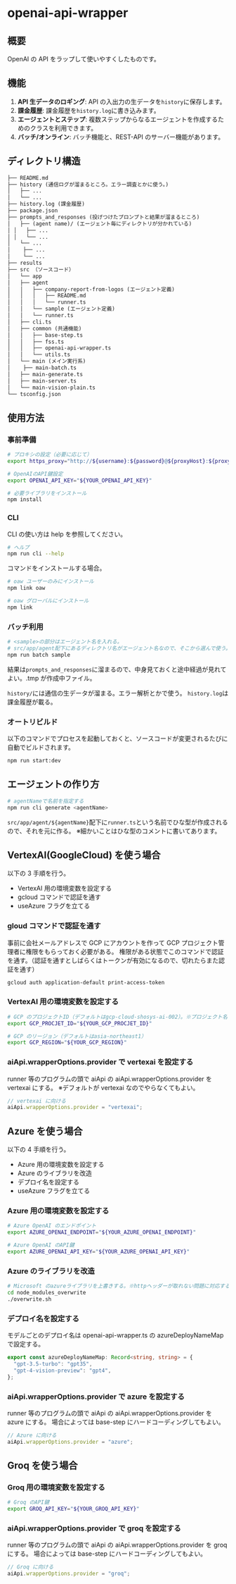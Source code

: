 # openai-api-wrapper

## 概要

OpenAI の API をラップして使いやすくしたものです。

## 機能

1. **API 生データのロギング**: API の入出力の生データを`history`に保存します。
2. **課金履歴**: 課金履歴を`history.log`に書き込みます。
3. **エージェントとステップ**: 複数ステップからなるエージェントを作成するためのクラスを利用できます。
4. **バッチ/オンライン**: バッチ機能と、REST-API のサーバー機能があります。

## ディレクトリ構造

```markdown
├── README.md
├── history (通信ログが溜まるところ。エラー調査とかに使う。)
│   ├── ...
│   └── ...
├── history.log (課金履歴)
├── package.json
├── prompts_and_responses (投げつけたプロンプトと結果が溜まるところ)
│   ├── (agent name)/ (エージェント毎にディレクトリが分かれている)
│ │   ├── ...
│ │   └── ...
│   └── ...
│    ├── ...
│    └── ...
├── results
├── src （ソースコード）
│   └── app
│   ├── agent
│   │   ├── company-report-from-logos (エージェント定義)
│   │   │   ├── README.md
│   │   │   └── runner.ts
│   │   └── sample (エージェント定義)
│   │   └── runner.ts
│   ├── cli.ts
│   ├── common (共通機能)
│   │   ├── base-step.ts
│   │   ├── fss.ts
│   │   ├── openai-api-wrapper.ts
│   │   └── utils.ts
│   └── main (メイン実行系)
│    ├── main-batch.ts
│   ├── main-generate.ts
│   ├── main-server.ts
│   └── main-vision-plain.ts
└── tsconfig.json
```

## 使用方法

### 事前準備

```bash
# プロキシの設定（必要に応じて）
export https_proxy="http://${username}:${password}@${proxyHost}:${proxyPort}"

# OpenAIのAPI鍵設定
export OPENAI_API_KEY="${YOUR_OPENAI_API_KEY}"

# 必要ライブラリをインストール
npm install
```

### CLI

CLI の使い方は help を参照してください。

```bash
# ヘルプ
npm run cli --help
```

コマンドをインストールする場合。

```bash
# oaw ユーザーのみにインストール
npm link oaw

# oaw グローバルにインストール
npm link
```

### バッチ利用

```bash
# <sample>の部分はエージェント名を入れる。
# src/app/agent配下にあるディレクトリ名がエージェント名なので、そこから選んで使う。
npm run batch sample
```

結果は`prompts_and_responses`に溜まるので、中身見ておくと途中経過が見れてよい。.tmp が作成中ファイル。

`history/`には通信の生データが溜まる。エラー解析とかで使う。
`history.log`は課金履歴が載る。

### オートリビルド

以下のコマンドでプロセスを起動しておくと、ソースコードが変更されるたびに自動でビルドされます。

```bash
npm run start:dev
```

## エージェントの作り方

```bash
# agentNameで名前を指定する
npm run cli generate <agentName>
```

`src/app/agent/${agentName}`配下に`runner.ts`という名前でひな型が作成されるので、それを元に作る。
※細かいことはひな型のコメントに書いてあります。

## VertexAI(GoogleCloud) を使う場合

以下の 3 手順を行う。

- VertexAI 用の環境変数を設定する
- gcloud コマンドで認証を通す
- useAzure フラグを立てる

### gloud コマンドで認証を通す

事前に会社メールアドレスで GCP にアカウントを作って GCP プロジェクト管理者に権限をもらっておく必要がある。
権限がある状態でこのコマンドで認証を通す。（認証を通すとしばらくはトークンが有効になるので、切れたらまた認証を通す）

```bash
gcloud auth application-default print-access-token
```

### VertexAI 用の環境変数を設定する

```bash
# GCP のプロジェクトID（デフォルトはgcp-cloud-shosys-ai-002）。※プロジェクト名ではなくプロジェクトIDであることに注意
export GCP_PROCJET_ID="${YOUR_GCP_PROCJET_ID}"

# GCP のリージョン（デフォルトはasia-northeast1）
export GCP_REGION="${YOUR_GCP_REGION}"
```

### aiApi.wrapperOptions.provider で vertexai を設定する

runner 等のプログラムの頭で aiApi の aiApi.wrapperOptions.provider を vertexai にする。
※デフォルトが vertexai なのでやらなくてもよい。

```typescript
// vertexai に向ける
aiApi.wrapperOptions.provider = "vertexai";
```

## Azure を使う場合

以下の 4 手順を行う。

- Azure 用の環境変数を設定する
- Azure のライブラリを改造
- デプロイ名を設定する
- useAzure フラグを立てる

### Azure 用の環境変数を設定する

```bash
# Azure OpenAI のエンドポイント
export AZURE_OPENAI_ENDPOINT="${YOUR_AZURE_OPENAI_ENDPOINT}"

# Azure OpenAI のAPI鍵
export AZURE_OPENAI_API_KEY="${YOUR_AZURE_OPENAI_API_KEY}"
```

### Azure のライブラリを改造

```bash
# Microsoft のazureライブラリを上書きする。※httpヘッダーが取れない問題に対応するため。
cd node_modules_overwrite
./overwrite.sh
```

### デプロイ名を設定する

モデルごとのデプロイ名は openai-api-wrapper.ts の azureDeployNameMap で設定する。

```typescript ./src/app/common/openai-api-wrapper.ts
export const azureDeployNameMap: Record<string, string> = {
  "gpt-3.5-turbo": "gpt35",
  "gpt-4-vision-preview": "gpt4",
};
```

### aiApi.wrapperOptions.provider で azure を設定する

runner 等のプログラムの頭で aiApi の aiApi.wrapperOptions.provider を azure にする。
場合によっては base-step にハードコーディングしてもよい。

```typescript
// Azure に向ける
aiApi.wrapperOptions.provider = "azure";
```

## Groq を使う場合

### Groq 用の環境変数を設定する

```bash
# Groq のAPI鍵
export GROQ_API_KEY="${YOUR_GROQ_API_KEY}"
```

### aiApi.wrapperOptions.provider で groq を設定する

runner 等のプログラムの頭で aiApi の aiApi.wrapperOptions.provider を groq にする。
場合によっては base-step にハードコーディングしてもよい。

```typescript
// Groq に向ける
aiApi.wrapperOptions.provider = "groq";
```
